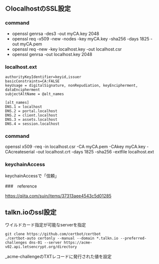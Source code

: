 ## ○localhostのSSL設定

### command

- openssl genrsa -des3 -out myCA.key 2048
- openssl req -x509 -new -nodes -key myCA.key -sha256 -days 1825 -out myCA.pem
- openssl req -new -key localhost.key -out localhost.csr
- openssl genrsa -out localhost.key 2048

### localhost.ext

```
authorityKeyIdentifier=keyid,issuer
basicConstraints=CA:FALSE
keyUsage = digitalSignature, nonRepudiation, keyEncipherment, dataEncipherment
subjectAltName = @alt_names

[alt_names]
DNS.1 = localhost
DNS.2 = portal.localhost
DNS.2 = client.localhost
DNS.3 = assets.localhost
DNS.4 = session.localhost
```

### command 

openssl x509 -req -in localhost.csr -CA myCA.pem -CAkey myCA.key -CAcreateserial -out localhost.crt -days 1825 -sha256 -extfile localhost.ext

### keychainAccess

keychainAccessで「信頼」

###　reference

https://qiita.com/suin/items/37313aee4543c5d01285

## talkn.ioのssl設定

ワイルドカード指定が可能なserverを指定
```
git clone https://github.com/certbot/certbot
./certbot-auto certonly --manual --domain *.talkn.io --preferred-challenges dns-01 --server https://acme-v02.api.letsencrypt.org/directory
```

_acme-challengeのTXTレコードに発行された値を設定
